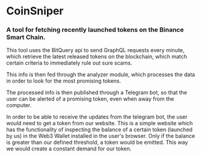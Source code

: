 # CoinSniper
### A tool for fetching recently launched tokens on the Binance Smart Chain.

This tool uses the BitQuery api to send GraphQL requests every minute, which retrieve the latest released tokens on the blockchain, which match certain criteria to immediately rule out sure scams.

This info is then fed through the analyzer module, which processes the data in order to look for the most promising tokens.

The processed info is then published through a Telegram bot, so that the user can be alerted of a promising token, even when away from the computer.

In order to be able to receive the updates from the telegram bot, the user would need to get a token from our website. 
This is a simple website which has the functionality of inspecting the balance of a certain token (launched by us) in the Web3 Wallet installed in the user's browser. 
Only if the balance is greater than our defined threshold, a token would be emitted. This way we would create a constant demand for our token.


